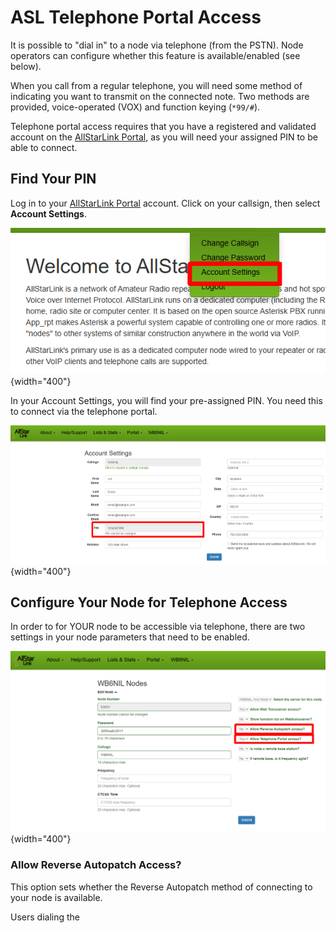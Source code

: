 # ASL Telephone Portal Access
It is possible to "dial in" to a node via telephone (from the PSTN). Node operators can configure whether this feature is available/enabled (see below).

When you call from a regular telephone, you will need some method of indicating you want to transmit on the connected note. Two methods are provided, voice-operated (VOX) and function keying (`*99/#`).

Telephone portal access requires that you have a registered and validated account on the [AllStarLink Portal](https://www.allstarlink.org/portal), as you will need your assigned PIN to be able to connect.

## Find Your PIN
Log in to your [AllStarLink Portal](https://www.allstarlink.org/portal) account. Click on your callsign, then select **Account Settings**.

![Step 1 Account Settings](img/1_account_settings.png){width="400"}

In your Account Settings, you will find your pre-assigned PIN. You need this to connect via the telephone portal.

![Step 2 Portal PIN](img/2_portal_pin.png){width="400"}


## Configure Your Node for Telephone Access
In order to for YOUR node to be accessible via telephone, there are two settings in your node parameters that need to be enabled.

![Step 3 Node Parameters](img/3_node_parameters.png){width="400"}

### Allow Reverse Autopatch Access?
This option sets whether the Reverse Autopatch method of connecting to your node is available.

Users dialing the 